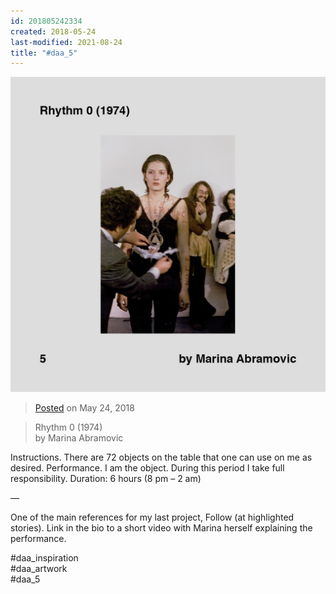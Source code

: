 ```yaml
---
id: 201805242334
created: 2018-05-24
last-modified: 2021-08-24
title: "#daa_5"
---
```

![](../assets/201805242334.jpg)

>[Posted]([[202106221357]]) on May 24, 2018

>Rhythm 0 (1974)  
>by Marina Abramovic

Instructions. There are 72 objects on the table that one can use on me as desired. Performance. I am the object. During this period I take full responsibility. Duration: 6 hours (8 pm – 2 am)

—

One of the main references for my last project, Follow (at highlighted stories). Link in the bio to a short video with Marina herself explaining the performance.

#daa_inspiration  
#daa_artwork  
#daa_5